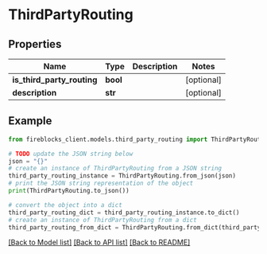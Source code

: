# ThirdPartyRouting


## Properties

Name | Type | Description | Notes
------------ | ------------- | ------------- | -------------
**is_third_party_routing** | **bool** |  | [optional] 
**description** | **str** |  | [optional] 

## Example

```python
from fireblocks_client.models.third_party_routing import ThirdPartyRouting

# TODO update the JSON string below
json = "{}"
# create an instance of ThirdPartyRouting from a JSON string
third_party_routing_instance = ThirdPartyRouting.from_json(json)
# print the JSON string representation of the object
print(ThirdPartyRouting.to_json())

# convert the object into a dict
third_party_routing_dict = third_party_routing_instance.to_dict()
# create an instance of ThirdPartyRouting from a dict
third_party_routing_from_dict = ThirdPartyRouting.from_dict(third_party_routing_dict)
```
[[Back to Model list]](../README.md#documentation-for-models) [[Back to API list]](../README.md#documentation-for-api-endpoints) [[Back to README]](../README.md)


